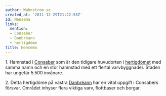 ```yaml
---
author: Wahnstrom.se
created_at: '2011-12-29T21:22:58Z'
id: Nensema
links:
  mention:
  - Consaber
  - Danbréann
  - hertigdöme
title: Nensema
---
```


1\. Hamnstad i [Consaber] som är den tidigare huvudorten i [hertigdömet] med samma namn och en stor
hamnstad med ett flertal varvbyggnader. Staden har ungefär 5.500 invånare.

2\. Detta hertigdöme på västra [Danbréann] har en vital uppgift i Consabers försvar. Området inhyser
flera viktiga varv, flottbaser och borgar.

  [Consaber]: Consaber
  [hertigdömet]: hertigdöme
  [Danbréann]: Danbréann